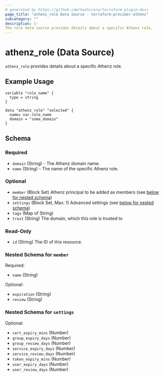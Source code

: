 ```yaml
---
# generated by https://github.com/hashicorp/terraform-plugin-docs
page_title: "athenz_role Data Source - terraform-provider-athenz"
subcategory: ""
description: |-
The role data source provides details about a specific Athenz role.
---
```


# athenz_role (Data Source)


`athenz_role` provides details about a specific Athenz role.

## Example Usage

```hcl
variable "role_name" {
  type = string
}

data "athenz_role" "selected" {
  name= var.role_name
  domain = "some_domain"
}
```



<!-- schema generated by tfplugindocs -->
## Schema

### Required

- `domain` (String) - The Athenz domain name.
- `name` (String) - The name of the specific Athenz role.

### Optional

- `member` (Block Set) Athenz principal to be added as members (see [below for nested schema](#nestedblock--member))
- `settings` (Block Set, Max: 1) Advanced settings (see [below for nested schema](#nestedblock--settings))
- `tags` (Map of String)
- `trust` (String) The domain, which this role is trusted to

### Read-Only

- `id` (String) The ID of this resource.

<a id="nestedblock--member"></a>
### Nested Schema for `member`

Required:

- `name` (String)

Optional:

- `expiration` (String)
- `review` (String)


<a id="nestedblock--settings"></a>
### Nested Schema for `settings`

Optional:

- `cert_expiry_mins` (Number)
- `group_expiry_days` (Number)
- `group_review_days` (Number)
- `service_expiry_days` (Number)
- `service_review_days` (Number)
- `token_expiry_mins` (Number)
- `user_expiry_days` (Number)
- `user_review_days` (Number)
